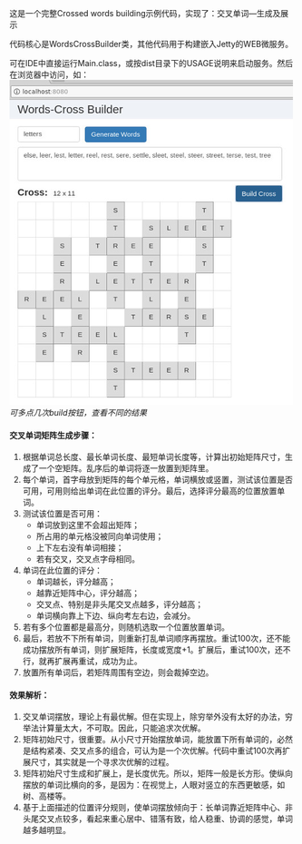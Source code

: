 这是一个完整Crossed words building示例代码，实现了：交叉单词—生成及展示

代码核心是WordsCrossBuilder类，其他代码用于构建嵌入Jetty的WEB微服务。

可在IDE中直接运行Main.class，或按dist目录下的USAGE说明来启动服务。然后在浏览器中访问，如：
![web page](https://raw.githubusercontent.com/xuzhigang01/words-cross_java/master/h5.jpg)
<br/>*可多点几次build按钮，查看不同的结果*

#### 交叉单词矩阵生成步骤：
1. 根据单词总长度、最长单词长度、最短单词长度等，计算出初始矩阵尺寸，生成了一个空矩阵。乱序后的单词将逐一放置到矩阵里。
2. 每个单词，首字母放到矩阵的每个单元格，单词横放或竖置，测试该位置是否可用，可用则给出单词在此位置的评分。最后，选择评分最高的位置放置单词。
3. 测试该位置是否可用：
   - 单词放到这里不会超出矩阵；
   - 所占用的单元格没被同向单词使用；
   - 上下左右没有单词相接；
   - 若有交叉，交叉点字母相同。
4. 单词在此位置的评分：
   - 单词越长，评分越高；
   - 越靠近矩阵中心，评分越高；
   - 交叉点、特别是非头尾交叉点越多，评分越高；
   - 单词横向靠上下边、纵向考左右边，会减分。
5. 若有多个位置都是最高分，则随机选取一个位置放置单词。
6. 最后，若放不下所有单词，则重新打乱单词顺序再摆放。重试100次，还不能成功摆放所有单词，则扩展矩阵，长度或宽度+1。扩展后，重试100次，还不行，就再扩展再重试，成功为止。
7. 放置所有单词后，若矩阵周围有空边，则会裁掉空边。

#### 效果解析：
1. 交叉单词摆放，理论上有最优解。但在实现上，除穷举外没有太好的办法，穷举法计算量太大，不可取。因此，只能追求次优解。
2. 矩阵初始尺寸，很重要。从小尺寸开始摆放单词，能放置下所有单词的，必然是结构紧凑、交叉点多的组合，可认为是一个次优解。代码中重试100次再扩展尺寸，其实就是一个寻求次优解的过程。
3. 矩阵初始尺寸生成和扩展上，是长度优先。所以，矩阵一般是长方形。使纵向摆放的单词比横向的多，是因为：在视觉上，人眼对竖立的东西更敏感，如树、高楼等。
4. 基于上面描述的位置评分规则，使单词摆放倾向于：长单词靠近矩阵中心、非头尾交叉点较多，看起来重心居中、错落有致，给人稳重、协调的感觉，单词越多越明显。

